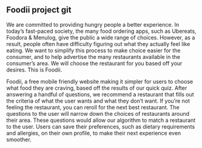 ##  Foodii project git
We are committed to providing hungry people a better experience. In today’s fast-paced society, the many food ordering apps, such as Ubereats, Foodora & Menulog, give the public a wide range of choices. However, as a result, people often have difficulty figuring out what they actually feel like eating. We want to simplify this process to make choice easier for the consumer, and to help advertise the many restaurants available in the consumer’s area. We will choose the restaurant for you based off your desires. This is Foodii.

Foodii, a free mobile friendly website making it simpler for users to choose what food they are craving, based off the results of our quick quiz. After answering a handful of questions, we recommend a restaurant that fills out the criteria of what the user wants and what they don’t want. If you’re not feeling the restaurant, you can reroll for the next best restaurant.
The questions to the user will narrow down the choices of restaurants around their area. These questions would allow our algorithm to match a restaurant to the user.
Users can save their preferences, such as dietary requirements and allergies, on their own profile, to make their next experience even smoother.
